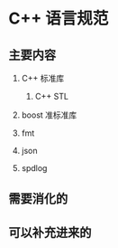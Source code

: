 


# C++ 语言规范


## 主要内容


1. C++ 标准库
   1. C++ STL

1. boost 准标准库
2. fmt
3. json
4. spdlog


## 需要消化的


## 可以补充进来的
